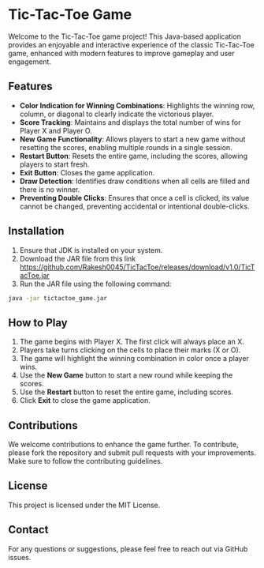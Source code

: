 
# Tic-Tac-Toe Game

Welcome to the Tic-Tac-Toe game project! This Java-based application provides an enjoyable and interactive experience of the classic Tic-Tac-Toe game, enhanced with modern features to improve gameplay and user engagement.

## Features

- **Color Indication for Winning Combinations**: Highlights the winning row, column, or diagonal to clearly indicate the victorious player.
- **Score Tracking**: Maintains and displays the total number of wins for Player X and Player O.
- **New Game Functionality**: Allows players to start a new game without resetting the scores, enabling multiple rounds in a single session.
- **Restart Button**: Resets the entire game, including the scores, allowing players to start fresh.
- **Exit Button**: Closes the game application.
- **Draw Detection**: Identifies draw conditions when all cells are filled and there is no winner.
- **Preventing Double Clicks**: Ensures that once a cell is clicked, its value cannot be changed, preventing accidental or intentional double-clicks.

## Installation

1. Ensure that JDK is installed on your system.
2. Download the JAR file from this link https://github.com/Rakesh0045/TicTacToe/releases/download/v1.0/TicTacToe.jar
3. Run the JAR file using the following command:

```sh
java -jar tictactoe_game.jar
```

## How to Play

1. The game begins with Player X. The first click will always place an X.
2. Players take turns clicking on the cells to place their marks (X or O).
3. The game will highlight the winning combination in color once a player wins.
4. Use the **New Game** button to start a new round while keeping the scores.
5. Use the **Restart** button to reset the entire game, including scores.
6. Click **Exit** to close the game application.

## Contributions

We welcome contributions to enhance the game further. To contribute, please fork the repository and submit pull requests with your improvements. Make sure to follow the contributing guidelines.

## License

This project is licensed under the MIT License.

## Contact

For any questions or suggestions, please feel free to reach out via GitHub issues.

